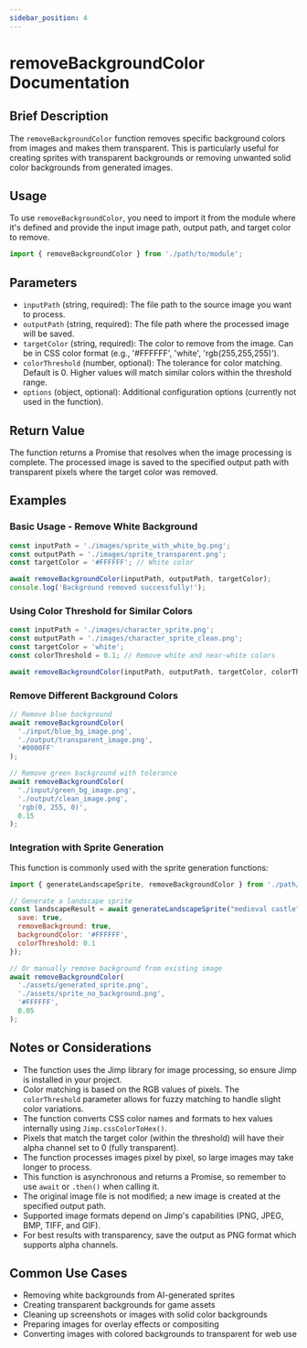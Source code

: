 ```yaml
---
sidebar_position: 4
---
```


# removeBackgroundColor Documentation

## Brief Description
The `removeBackgroundColor` function removes specific background colors from images and makes them transparent. This is particularly useful for creating sprites with transparent backgrounds or removing unwanted solid color backgrounds from generated images.

## Usage
To use `removeBackgroundColor`, you need to import it from the module where it's defined and provide the input image path, output path, and target color to remove.

```javascript
import { removeBackgroundColor } from './path/to/module';
```

## Parameters
- `inputPath` (string, required): The file path to the source image you want to process.
- `outputPath` (string, required): The file path where the processed image will be saved.
- `targetColor` (string, required): The color to remove from the image. Can be in CSS color format (e.g., '#FFFFFF', 'white', 'rgb(255,255,255)').
- `colorThreshold` (number, optional): The tolerance for color matching. Default is 0. Higher values will match similar colors within the threshold range.
- `options` (object, optional): Additional configuration options (currently not used in the function).

## Return Value
The function returns a Promise that resolves when the image processing is complete. The processed image is saved to the specified output path with transparent pixels where the target color was removed.

## Examples

### Basic Usage - Remove White Background
```javascript
const inputPath = './images/sprite_with_white_bg.png';
const outputPath = './images/sprite_transparent.png';
const targetColor = '#FFFFFF'; // White color

await removeBackgroundColor(inputPath, outputPath, targetColor);
console.log('Background removed successfully!');
```

### Using Color Threshold for Similar Colors
```javascript
const inputPath = './images/character_sprite.png';
const outputPath = './images/character_sprite_clean.png';
const targetColor = 'white';
const colorThreshold = 0.1; // Remove white and near-white colors

await removeBackgroundColor(inputPath, outputPath, targetColor, colorThreshold);
```

### Remove Different Background Colors
```javascript
// Remove blue background
await removeBackgroundColor(
  './input/blue_bg_image.png',
  './output/transparent_image.png',
  '#0000FF'
);

// Remove green background with tolerance
await removeBackgroundColor(
  './input/green_bg_image.png',
  './output/clean_image.png',
  'rgb(0, 255, 0)',
  0.15
);
```

### Integration with Sprite Generation
This function is commonly used with the sprite generation functions:

```javascript
import { generateLandscapeSprite, removeBackgroundColor } from './path/to/module';

// Generate a landscape sprite
const landscapeResult = await generateLandscapeSprite("medieval castle", {
  save: true,
  removeBackground: true,
  backgroundColor: '#FFFFFF',
  colorThreshold: 0.1
});

// Or manually remove background from existing image
await removeBackgroundColor(
  './assets/generated_sprite.png',
  './assets/sprite_no_background.png',
  '#FFFFFF',
  0.05
);
```

## Notes or Considerations
- The function uses the Jimp library for image processing, so ensure Jimp is installed in your project.
- Color matching is based on the RGB values of pixels. The `colorThreshold` parameter allows for fuzzy matching to handle slight color variations.
- The function converts CSS color names and formats to hex values internally using `Jimp.cssColorToHex()`.
- Pixels that match the target color (within the threshold) will have their alpha channel set to 0 (fully transparent).
- The function processes images pixel by pixel, so large images may take longer to process.
- This function is asynchronous and returns a Promise, so remember to use `await` or `.then()` when calling it.
- The original image file is not modified; a new image is created at the specified output path.
- Supported image formats depend on Jimp's capabilities (PNG, JPEG, BMP, TIFF, and GIF).
- For best results with transparency, save the output as PNG format which supports alpha channels.

## Common Use Cases
- Removing white backgrounds from AI-generated sprites
- Creating transparent backgrounds for game assets
- Cleaning up screenshots or images with solid color backgrounds
- Preparing images for overlay effects or compositing
- Converting images with colored backgrounds to transparent for web use